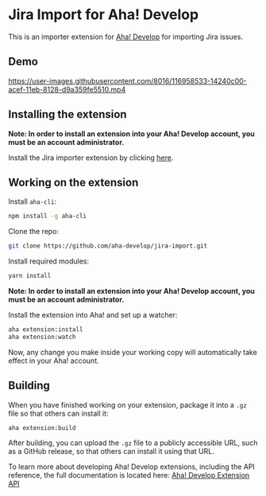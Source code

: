 # Jira Import for Aha! Develop

This is an importer extension for [Aha! Develop](https://www.aha.io/develop) for importing Jira issues.

## Demo

https://user-images.githubusercontent.com/8016/116958533-14240c00-acef-11eb-8128-d9a359fe5510.mp4

## Installing the extension

**Note: In order to install an extension into your Aha! Develop account, you must be an account administrator.**

Install the Jira importer extension by clicking [here](https://secure.aha.io/settings/account/extensions/install?url=https%3A%2F%2Fsecure.aha.io%2Fextensions%2Faha-develop.jira-import.gz).

## Working on the extension

Install `aha-cli`:

```sh
npm install -g aha-cli
```

Clone the repo:

```sh
git clone https://github.com/aha-develop/jira-import.git
```

Install required modules:

```sh
yarn install
```

**Note: In order to install an extension into your Aha! Develop account, you must be an account administrator.**

Install the extension into Aha! and set up a watcher:

```sh
aha extension:install
aha extension:watch
```

Now, any change you make inside your working copy will automatically take effect in your Aha! account.

## Building

When you have finished working on your extension, package it into a `.gz` file so that others can install it:

```sh
aha extension:build
```

After building, you can upload the `.gz` file to a publicly accessible URL, such as a GitHub release, so that others can install it using that URL.

To learn more about developing Aha! Develop extensions, including the API reference, the full documentation is located here: [Aha! Develop Extension API](https://www.aha.io/support/develop/extensions)
